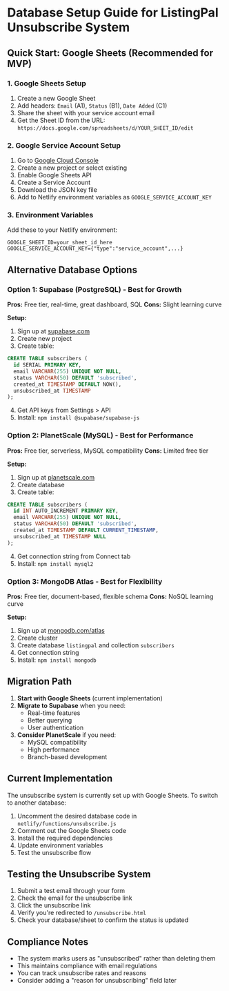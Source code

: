 # Database Setup Guide for ListingPal Unsubscribe System

## Quick Start: Google Sheets (Recommended for MVP)

### 1. Google Sheets Setup
1. Create a new Google Sheet
2. Add headers: `Email` (A1), `Status` (B1), `Date Added` (C1)
3. Share the sheet with your service account email
4. Get the Sheet ID from the URL: `https://docs.google.com/spreadsheets/d/YOUR_SHEET_ID/edit`

### 2. Google Service Account Setup
1. Go to [Google Cloud Console](https://console.cloud.google.com/)
2. Create a new project or select existing
3. Enable Google Sheets API
4. Create a Service Account
5. Download the JSON key file
6. Add to Netlify environment variables as `GOOGLE_SERVICE_ACCOUNT_KEY`

### 3. Environment Variables
Add these to your Netlify environment:
```
GOOGLE_SHEET_ID=your_sheet_id_here
GOOGLE_SERVICE_ACCOUNT_KEY={"type":"service_account",...}
```

## Alternative Database Options

### Option 1: Supabase (PostgreSQL) - Best for Growth
**Pros:** Free tier, real-time, great dashboard, SQL
**Cons:** Slight learning curve

**Setup:**
1. Sign up at [supabase.com](https://supabase.com)
2. Create new project
3. Create table:
```sql
CREATE TABLE subscribers (
  id SERIAL PRIMARY KEY,
  email VARCHAR(255) UNIQUE NOT NULL,
  status VARCHAR(50) DEFAULT 'subscribed',
  created_at TIMESTAMP DEFAULT NOW(),
  unsubscribed_at TIMESTAMP
);
```
4. Get API keys from Settings > API
5. Install: `npm install @supabase/supabase-js`

### Option 2: PlanetScale (MySQL) - Best for Performance
**Pros:** Free tier, serverless, MySQL compatibility
**Cons:** Limited free tier

**Setup:**
1. Sign up at [planetscale.com](https://planetscale.com)
2. Create database
3. Create table:
```sql
CREATE TABLE subscribers (
  id INT AUTO_INCREMENT PRIMARY KEY,
  email VARCHAR(255) UNIQUE NOT NULL,
  status VARCHAR(50) DEFAULT 'subscribed',
  created_at TIMESTAMP DEFAULT CURRENT_TIMESTAMP,
  unsubscribed_at TIMESTAMP NULL
);
```
4. Get connection string from Connect tab
5. Install: `npm install mysql2`

### Option 3: MongoDB Atlas - Best for Flexibility
**Pros:** Free tier, document-based, flexible schema
**Cons:** NoSQL learning curve

**Setup:**
1. Sign up at [mongodb.com/atlas](https://mongodb.com/atlas)
2. Create cluster
3. Create database `listingpal` and collection `subscribers`
4. Get connection string
5. Install: `npm install mongodb`

## Migration Path

1. **Start with Google Sheets** (current implementation)
2. **Migrate to Supabase** when you need:
   - Real-time features
   - Better querying
   - User authentication
3. **Consider PlanetScale** if you need:
   - MySQL compatibility
   - High performance
   - Branch-based development

## Current Implementation

The unsubscribe system is currently set up with Google Sheets. To switch to another database:

1. Uncomment the desired database code in `netlify/functions/unsubscribe.js`
2. Comment out the Google Sheets code
3. Install the required dependencies
4. Update environment variables
5. Test the unsubscribe flow

## Testing the Unsubscribe System

1. Submit a test email through your form
2. Check the email for the unsubscribe link
3. Click the unsubscribe link
4. Verify you're redirected to `/unsubscribe.html`
5. Check your database/sheet to confirm the status is updated

## Compliance Notes

- The system marks users as "unsubscribed" rather than deleting them
- This maintains compliance with email regulations
- You can track unsubscribe rates and reasons
- Consider adding a "reason for unsubscribing" field later 